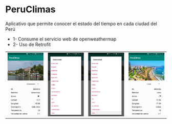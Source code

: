 # PeruClimas
Aplicativo que permite conocer el estado del tiempo en cada ciudad del Perú
- 1- Consume el servicio web de openweathermap
- 2- Uso de Retrofit

<table style="width:100%">
	<tr>
		<td><img src="https://github.com/namelessbliss/PeruClimas/blob/master/capturas/1.png" ></td>
		<td><img src="https://github.com/namelessbliss/PeruClimas/blob/master/capturas/2.png" ></td>
		<td><img src="https://github.com/namelessbliss/PeruClimas/blob/master/capturas/3.png" ></td>
		<td><img src="https://github.com/namelessbliss/PeruClimas/blob/master/capturas/4.png" ></td>
	</tr>
</table> 

